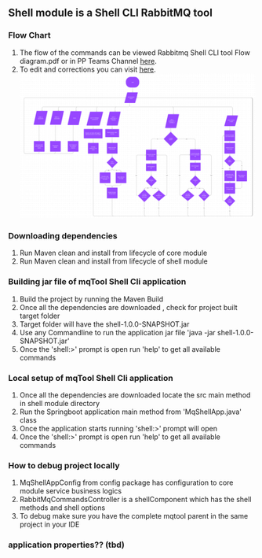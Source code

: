 ## Shell module is a Shell CLI RabbitMQ tool

### Flow Chart
1. The flow of the commands can be viewed Rabbitmq Shell CLI tool Flow diagram.pdf or in PP Teams Channel [here](https://ts.accenture.com/:b:/r/sites/PracticeProjectMobileAppShoppingList/Shared%20Documents/General/RabbitMQTool%20Documents/Rabbitmq%20command%20line%20tool%20Flow%20diagram.pdf?csf=1&web=1&e=LcAAdT).
2. To edit and corrections you can visit [here](https://www.figma.com/file/4hjbjidjTTFwqqpVH65mK6/Rabbitmq-command-line-tool-Flow-diagram?type=whiteboard&t=v3eZzM1JEsD8LUFN-0).
![img.png](img.png)

### Downloading dependencies
1. Run Maven clean and install from lifecycle of core module
2. Run Maven clean and install from lifecycle of shell module

### Building jar file of mqTool Shell Cli application
1. Build the project by running the Maven Build
2. Once all the dependencies are downloaded , check for project built target folder
3. Target folder will have the shell-1.0.0-SNAPSHOT.jar
4. Use any Commandline to run the application jar file 'java -jar shell-1.0.0-SNAPSHOT.jar'
5. Once the 'shell:>' prompt is open run 'help' to get all available commands

### Local setup of mqTool Shell Cli application
1. Once all the dependencies are downloaded locate the src main method in shell module directory
2. Run the Springboot application main method from 'MqShellApp.java' class 
3. Once the application starts running 'shell:>' prompt will open
4. Once the 'shell:>' prompt is open run 'help' to get all available commands

### How to debug project locally
1. MqShellAppConfig from config package has configuration to core module service business logics
2. RabbitMqCommandsController is a shellComponent which has the shell methods and shell options
3. To debug make sure you have the complete mqtool parent in the same project in your IDE

### application properties?? (tbd)